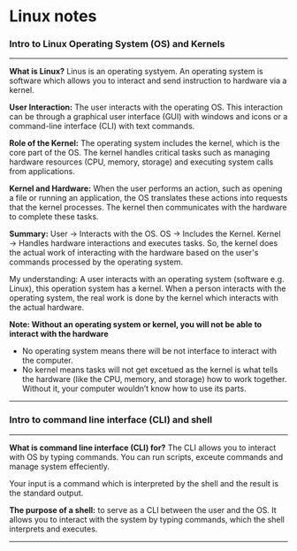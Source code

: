 # Linux notes

### Intro to Linux Operating System (OS) and Kernels
---
**What is Linux?**
Linus is an operating systyem. An operating system is software which allows you to interact and send instruction to hardware via a kernel.

**User Interaction:** 
The user interacts with the operating OS. This interaction can be through a graphical user interface (GUI) with windows and icons or a command-line interface (CLI) with text commands.

**Role of the Kernel:** 
The operating system includes the kernel, which is the core part of the OS. The kernel handles critical tasks such as managing hardware resources (CPU, memory, storage) and executing system calls from applications.

**Kernel and Hardware:** 
When the user performs an action, such as opening a file or running an application, the OS translates these actions into requests that the kernel processes. The kernel then communicates with the hardware to complete these tasks.

**Summary:**
User → Interacts with the OS.
OS → Includes the Kernel.
Kernel → Handles hardware interactions and executes tasks.
So, the kernel does the actual work of interacting with the hardware based on the user's commands processed by the operating system. 

My understanding:
A user interacts with an operating system (software e.g. Linux), this operation system has a kernel. When a person interacts with the operating system, the real work is done by the kernel which interacts with the actual hardware. 

**Note: Without an operating system or kernel, you will not be able to interact with the hardware**
- No operating system means there will be not interface to interact with the computer.
- No kernel means tasks will not get excetued as the kernel is what tells the hardware (like the CPU, memory, and storage) how to work together. Without it, your computer wouldn’t know how to use its parts.

---
### Intro to command line interface (CLI) and shell
---
**What is command line interface (CLI) for?**
The CLI allows you to interact with OS by typing commands. You can run scripts, exceute commands and manage system effeciently.

Your input is a command which is interpreted by the shell and the result is the standard output.

**The purpose of a shell:** to serve as a CLI between the user and the OS. It allows you to interact with the system by typing commands, which the shell interprets and executes.



  
---
